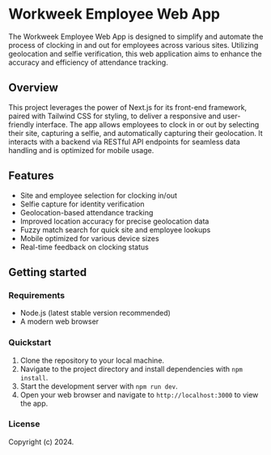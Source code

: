 # Workweek Employee Web App

The Workweek Employee Web App is designed to simplify and automate the process of clocking in and out for employees across various sites. Utilizing geolocation and selfie verification, this web application aims to enhance the accuracy and efficiency of attendance tracking.

## Overview

This project leverages the power of Next.js for its front-end framework, paired with Tailwind CSS for styling, to deliver a responsive and user-friendly interface. The app allows employees to clock in or out by selecting their site, capturing a selfie, and automatically capturing their geolocation. It interacts with a backend via RESTful API endpoints for seamless data handling and is optimized for mobile usage.

## Features

- Site and employee selection for clocking in/out
- Selfie capture for identity verification
- Geolocation-based attendance tracking
- Improved location accuracy for precise geolocation data
- Fuzzy match search for quick site and employee lookups
- Mobile optimized for various device sizes
- Real-time feedback on clocking status

## Getting started

### Requirements

- Node.js (latest stable version recommended)
- A modern web browser

### Quickstart

1. Clone the repository to your local machine.
2. Navigate to the project directory and install dependencies with `npm install`.
3. Start the development server with `npm run dev`.
4. Open your web browser and navigate to `http://localhost:3000` to view the app.

### License

Copyright (c) 2024.